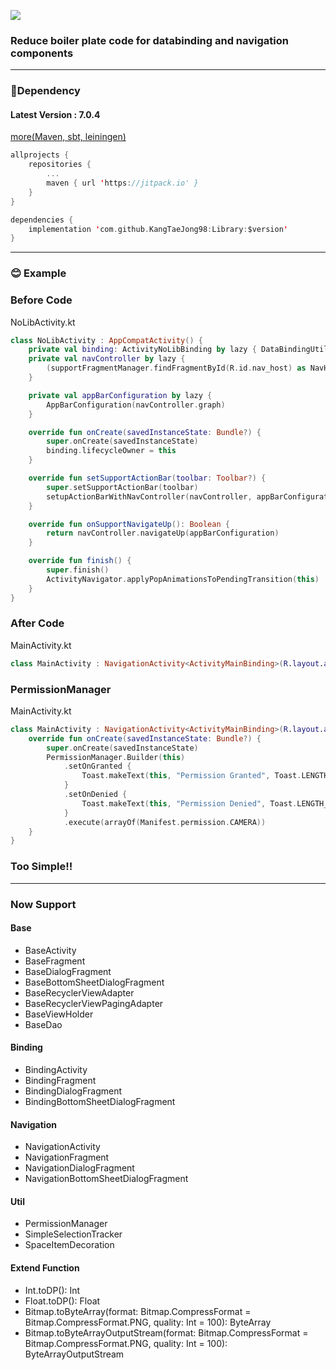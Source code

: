 [![](https://jitpack.io/v/KangTaeJong98/Library.svg)](https://jitpack.io/#KangTaeJong98/Library)

### Reduce boiler plate code for databinding and navigation components
***
### 🐘Dependency
#### Latest Version : 7.0.4
[more(Maven, sbt, leiningen)](https://jitpack.io/#KangTaeJong98/Library)
```kotlin
allprojects {
    repositories {
        ...
        maven { url 'https://jitpack.io' }
    }
}
```
```kotlin
dependencies {
    implementation 'com.github.KangTaeJong98:Library:$version'
}
```
***
### 😊 Example
### Before Code
NoLibActivity.kt
```kotlin
class NoLibActivity : AppCompatActivity() {
    private val binding: ActivityNoLibBinding by lazy { DataBindingUtil.setContentView(this, R.layout.activity_no_lib) }
    private val navController by lazy {
        (supportFragmentManager.findFragmentById(R.id.nav_host) as NavHostFragment).navController
    }

    private val appBarConfiguration by lazy {
        AppBarConfiguration(navController.graph)
    }

    override fun onCreate(savedInstanceState: Bundle?) {
        super.onCreate(savedInstanceState)
        binding.lifecycleOwner = this
    }

    override fun setSupportActionBar(toolbar: Toolbar?) {
        super.setSupportActionBar(toolbar)
        setupActionBarWithNavController(navController, appBarConfiguration)
    }

    override fun onSupportNavigateUp(): Boolean {
        return navController.navigateUp(appBarConfiguration)
    }

    override fun finish() {
        super.finish()
        ActivityNavigator.applyPopAnimationsToPendingTransition(this)
    }
}
```

### After Code
MainActivity.kt
```kotlin
class MainActivity : NavigationActivity<ActivityMainBinding>(R.layout.activity_main)
```

### PermissionManager
MainActivity.kt
```kotlin
class MainActivity : NavigationActivity<ActivityMainBinding>(R.layout.activity_main, R.id.nav_host) {
    override fun onCreate(savedInstanceState: Bundle?) {
        super.onCreate(savedInstanceState)
        PermissionManager.Builder(this)
            .setOnGranted {
                Toast.makeText(this, "Permission Granted", Toast.LENGTH_SHORT).show()
            }
            .setOnDenied {
                Toast.makeText(this, "Permission Denied", Toast.LENGTH_SHORT).show()
            }
            .execute(arrayOf(Manifest.permission.CAMERA))
    }
}
```

### Too Simple!!
***
### Now Support
#### Base
* BaseActivity
* BaseFragment
* BaseDialogFragment
* BaseBottomSheetDialogFragment
* BaseRecyclerViewAdapter
* BaseRecyclerViewPagingAdapter
* BaseViewHolder
* BaseDao

#### Binding
* BindingActivity
* BindingFragment
* BindingDialogFragment
* BindingBottomSheetDialogFragment

#### Navigation
* NavigationActivity
* NavigationFragment
* NavigationDialogFragment
* NavigationBottomSheetDialogFragment

#### Util
* PermissionManager
* SimpleSelectionTracker
* SpaceItemDecoration

#### Extend Function
* Int.toDP(): Int
* Float.toDP(): Float
* Bitmap.toByteArray(format: Bitmap.CompressFormat = Bitmap.CompressFormat.PNG, quality: Int = 100): ByteArray
* Bitmap.toByteArrayOutputStream(format: Bitmap.CompressFormat = Bitmap.CompressFormat.PNG, quality: Int = 100): ByteArrayOutputStream